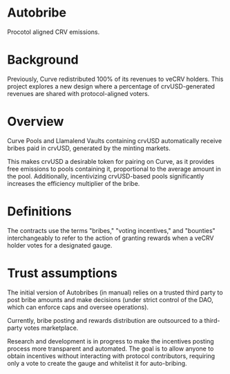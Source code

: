 # Autobribe

Procotol aligned CRV emissions.

# Background

Previously, Curve redistributed 100% of its revenues to veCRV holders. This project explores a new design where a percentage of crvUSD-generated revenues are shared with protocol-aligned voters.

# Overview

Curve Pools and Llamalend Vaults containing crvUSD automatically receive bribes paid in crvUSD, generated by the minting markets.

This makes crvUSD a desirable token for pairing on Curve, as it provides free emissions to pools containing it, proportional to the average amount in the pool. Additionally, incentivizing crvUSD-based pools significantly increases the efficiency multiplier of the bribe.

# Definitions
The contracts use the terms "bribes," "voting incentives," and "bounties" interchangeably to refer to the action of granting rewards when a veCRV holder votes for a designated gauge.

# Trust assumptions

The initial version of Autobribes (in manual) relies on a trusted third party to post bribe amounts and make decisions (under strict control of the DAO, which can enforce caps and oversee operations).

Currently, bribe posting and rewards distribution are outsourced to a third-party votes marketplace.

Research and development is in progress to make the incentives posting process more transparent and automated. The goal is to allow anyone to obtain incentives without interacting with protocol contributors, requiring only a vote to create the gauge and whitelist it for auto-bribing.
